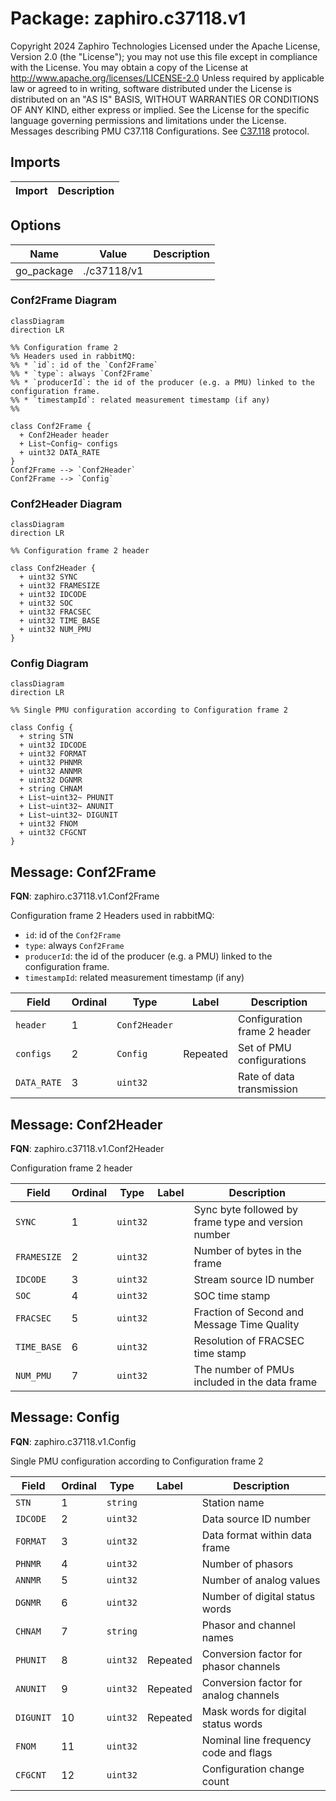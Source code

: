 # Package: zaphiro.c37118.v1

Copyright 2024 Zaphiro Technologies Licensed under the Apache License, Version 2.0 (the "License"); you may not use this file except in compliance with the License. You may obtain a copy of the License at http://www.apache.org/licenses/LICENSE-2.0 Unless required by applicable law or agreed to in writing, software distributed under the License is distributed on an "AS IS" BASIS, WITHOUT WARRANTIES OR CONDITIONS OF ANY KIND, either express or implied. See the License for the specific language governing permissions and limitations under the License. <!-- markdownlint-disable -->
Messages describing PMU C37.118 Configurations. 
See [C37.118](https://www.typhoon-hil.com/documentation/typhoon-hil-software-manual/References/c37_118_protocol.html)
protocol.



## Imports

| Import | Description |
|--------|-------------|



## Options

| Name       | Value       | Description |
|------------|-------------|-------------|
| go_package | ./c37118/v1 |             |




### Conf2Frame Diagram

```mermaid
classDiagram
direction LR

%% Configuration frame 2 
%% Headers used in rabbitMQ:
%% * `id`: id of the `Conf2Frame`
%% * `type`: always `Conf2Frame`
%% * `producerId`: the id of the producer (e.g. a PMU) linked to the configuration frame.
%% * `timestampId`: related measurement timestamp (if any)
%% 

class Conf2Frame {
  + Conf2Header header
  + List~Config~ configs
  + uint32 DATA_RATE
}
Conf2Frame --> `Conf2Header`
Conf2Frame --> `Config`

```
### Conf2Header Diagram

```mermaid
classDiagram
direction LR

%% Configuration frame 2 header

class Conf2Header {
  + uint32 SYNC
  + uint32 FRAMESIZE
  + uint32 IDCODE
  + uint32 SOC
  + uint32 FRACSEC
  + uint32 TIME_BASE
  + uint32 NUM_PMU
}

```
### Config Diagram

```mermaid
classDiagram
direction LR

%% Single PMU configuration according to Configuration frame 2

class Config {
  + string STN
  + uint32 IDCODE
  + uint32 FORMAT
  + uint32 PHNMR
  + uint32 ANNMR
  + uint32 DGNMR
  + string CHNAM
  + List~uint32~ PHUNIT
  + List~uint32~ ANUNIT
  + List~uint32~ DIGUNIT
  + uint32 FNOM
  + uint32 CFGCNT
}

```

## Message: Conf2Frame

**FQN**: zaphiro.c37118.v1.Conf2Frame

Configuration frame 2 
Headers used in rabbitMQ:
* `id`: id of the `Conf2Frame`
* `type`: always `Conf2Frame`
* `producerId`: the id of the producer (e.g. a PMU) linked to the configuration frame.
* `timestampId`: related measurement timestamp (if any)



| Field       | Ordinal | Type          | Label    | Description                   |
|-------------|---------|---------------|----------|-------------------------------|
| `header`    | 1       | `Conf2Header` |          | Configuration frame 2 header  |
| `configs`   | 2       | `Config`      | Repeated | Set of PMU configurations     |
| `DATA_RATE` | 3       | `uint32`      |          | Rate of data transmission     |




## Message: Conf2Header

**FQN**: zaphiro.c37118.v1.Conf2Header

Configuration frame 2 header


| Field       | Ordinal | Type     | Label | Description                                          |
|-------------|---------|----------|-------|------------------------------------------------------|
| `SYNC`      | 1       | `uint32` |       | Sync byte followed by frame type and version number  |
| `FRAMESIZE` | 2       | `uint32` |       | Number of bytes in the frame                         |
| `IDCODE`    | 3       | `uint32` |       | Stream source ID number                              |
| `SOC`       | 4       | `uint32` |       | SOC time stamp                                       |
| `FRACSEC`   | 5       | `uint32` |       | Fraction of Second and Message Time Quality          |
| `TIME_BASE` | 6       | `uint32` |       | Resolution of FRACSEC time stamp                     |
| `NUM_PMU`   | 7       | `uint32` |       | The number of PMUs included in the data frame        |




## Message: Config

**FQN**: zaphiro.c37118.v1.Config

Single PMU configuration according to Configuration frame 2


| Field     | Ordinal | Type     | Label    | Description                            |
|-----------|---------|----------|----------|----------------------------------------|
| `STN`     | 1       | `string` |          | Station name                           |
| `IDCODE`  | 2       | `uint32` |          | Data source ID number                  |
| `FORMAT`  | 3       | `uint32` |          | Data format within data frame          |
| `PHNMR`   | 4       | `uint32` |          | Number of phasors                      |
| `ANNMR`   | 5       | `uint32` |          | Number of analog values                |
| `DGNMR`   | 6       | `uint32` |          | Number of digital status words         |
| `CHNAM`   | 7       | `string` |          | Phasor and channel names               |
| `PHUNIT`  | 8       | `uint32` | Repeated | Conversion factor for phasor channels  |
| `ANUNIT`  | 9       | `uint32` | Repeated | Conversion factor for analog channels  |
| `DIGUNIT` | 10      | `uint32` | Repeated | Mask words for digital status words    |
| `FNOM`    | 11      | `uint32` |          | Nominal line frequency code and flags  |
| `CFGCNT`  | 12      | `uint32` |          | Configuration change count             |






<!-- Created by: Proto Diagram Tool -->
<!-- https://github.com/GoogleCloudPlatform/proto-gen-md-diagrams -->

